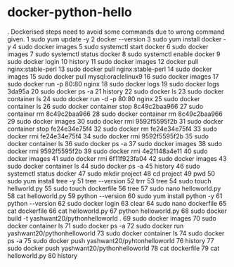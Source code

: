 # docker-python-hello

. Dockerised steps need to avoid some commands due to wrong command given.
1  sudo yum update -y 
    2  docker --version
    3  sudo yum install docker -y
    4  sudo docker images 
    5  sudo systemctl start docker 
    6  sudo docker images
    7  sudo systemctl status docker
    8  sudo systemctl enable docker
    9  sudo docker login 
   10  history
   11  sudo docker images
   12  docker pull nginx:stable-perl
   13  sudo docker pull nginx:stable-perl
   14  sudo docker images 
   15  sudo docker pull mysql:oraclelinux9
   16  sudo docker images
   17  sudo docker run -p 80:80 nginx
   18  sudo docker logs 
   19  sudo docker logs 3da95a
   20  sudo docker ps -a
   21  history
   22  sudo docker ls
   23  sudo docker container ls
   24  sudo docker run -d -p 80:80 nginx
   25  sudo docker container ls 
   26  sudo docker container stop 8c49c2baa966
   27  sudo container rm 8c49c2baa966
   28  sudo docker container rm 8c49c2baa966
   29  sudo docker images 
   30  sudo docker rmi 9592f5595f2b
   31  sudo docker container stop fe24e34e75f4
   32  sudo docker rm fe24e34e75f4
   33  sudo docker rmi fe24e34e75f4
   34  sudo docker rmi 9592f5595f2b
   35  sudo docker container ls 
   36  sudo docker ps -a
   37  sudo docker images 
   38  sudo docker rmi 9592f5595f2b
   39  sudo docker rmi 4e21148a4e11
   40  sudo docker images
   41  sudo docker rmi 6f11f923fa04
   42  sudo docker images 
   43  sudo docker container ls 
   44  sudo docker ps -a
   45  history
   46  sudo systemctl status docker 
   47  sudo mkdir project
   48  cd project
   49  pwd
   50  sudo yum install tree -y
   51  tree --version
   52  trrr
   53  tree
   54  sudo touch hellworld.py
   55  sudo touch dockerfile
   56  tree
   57  sudo nano helloworld.py
   58  cat helloworld.py
   59  python --version
   60  sudo yum install python -y
   61  python --version
   62  sudo docker login
   63  clear
   64  sudo nano dockerfile
   65  cat dockerfile
   66  cat helloworld.py
   67  python helloworld.py
   68  sudo docker build -t yashwant20/pythonhelloworld .
   69  sudo docker images
   70  sudo docker container ls
   71  sudo docker ps -a
   72  sudo docker run yashwant20/pythonhelloworld
   73  sudo docker container ls 
   74  sudo docker ps -a
   75  sudo docker push yashwant20/pyhtonhelloworld
   76  history
   77  sudo docker push yashwant20/pythonhelloworld
   78  cat dockerfile
   79  cat helloworld.py
   80  history
